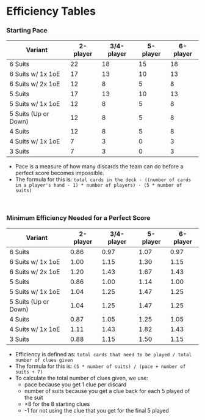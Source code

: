 # Efficiency Tables

### Starting Pace

| Variant              | 2-player | 3/4-player | 5-player | 6-player |
| -------------------- | -------- | ---------- | -------- | -------- |
| 6 Suits              | 22       | 18         | 15       | 18       |
| 6 Suits w/ 1x 1oE    | 17       | 13         | 10       | 13       |
| 6 Suits w/ 2x 1oE    | 12       | 8          | 5        | 8        |
| 5 Suits              | 17       | 13         | 10       | 13       |
| 5 Suits w/ 1x 1oE    | 12       | 8          | 5        | 8        |
| 5 Suits (Up or Down) | 12       | 8          | 5        | 8        |
| 4 Suits              | 12       | 8          | 5        | 8        |
| 4 Suits w/ 1x 1oE    | 7        | 3          | 0        | 3        |
| 3 Suits              | 7        | 3          | 0        | 3        |

* Pace is a measure of how many discards the team can do before a perfect score becomes impossible.
* The formula for this is: `total cards in the deck - ((number of cards in a player's hand - 1) * number of players) - (5 * number of suits)`

<br />

### Minimum Efficiency Needed for a Perfect Score

| Variant              | 2-player | 3/4-player | 5-player | 6-player |
| -------------------- | -------- | ---------- | -------- | -------- |
| 6 Suits              | 0.86     | 0.97       | 1.07     | 0.97     |
| 6 Suits w/ 1x 1oE    | 1.00     | 1.15       | 1.30     | 1.15     |
| 6 Suits w/ 2x 1oE    | 1.20     | 1.43       | 1.67     | 1.43     |
| 5 Suits              | 0.86     | 1.00       | 1.14     | 1.00     |
| 5 Suits w/ 1x 1oE    | 1.04     | 1.25       | 1.47     | 1.25     |
| 5 Suits (Up or Down) | 1.04     | 1.25       | 1.47     | 1.25     |
| 4 Suits              | 0.87     | 1.05       | 1.25     | 1.05     |
| 4 Suits w/ 1x 1oE    | 1.11     | 1.43       | 1.82     | 1.43     |
| 3 Suits              | 0.88     | 1.15       | 1.50     | 1.15     |

* Efficiency is defined as: `total cards that need to be played / total number of clues given`
* The formula for this is: `(5 * number of suits) / (pace + number of suits + 7)`
* To calculate the total number of clues given, we use:
  * pace because you get 1 clue per discard
  * number of suits because you get a clue back for each 5 played of the suit
  * +8 for the 8 starting clues
  * -1 for not using the clue that you get for the final 5 played

